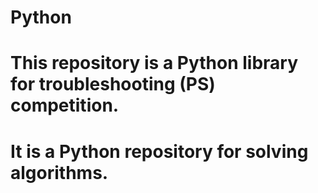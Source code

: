 # Python
# This repository is a Python library for troubleshooting (PS) competition.
# It is a Python repository for solving algorithms.
